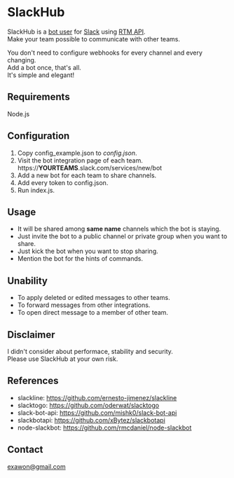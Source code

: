 # SlackHub

SlackHub is a [bot user](https://api.slack.com/bot-users) for [Slack](http://slack.com) using [RTM API](https://api.slack.com/rtm).  
Make your team possible to communicate with other teams.  

You don't need to configure webhooks for every channel and every changing.  
Add a bot once, that's all.  
It's simple and elegant!  

## Requirements

Node.js

## Configuration

1. Copy config_example.json to *config.json*.
1. Visit the bot integration page of each team.  
  https://**YOURTEAMS**.slack.com/services/new/bot
1. Add a new bot for each team to share channels.
1. Add every token to config.json.
1. Run index.js.

## Usage

- It will be shared among **same name** channels which the bot is staying.
- Just invite the bot to a public channel or private group when you want to share.
- Just kick the bot when you want to stop sharing.
- Mention the bot for the hints of commands.  

## Unability

- To apply deleted or edited messages to other teams.
- To forward messages from other integrations.
- To open direct message to a member of other team.

## Disclaimer

I didn't consider about performace, stability and security.  
Please use SlackHub at your own risk.

## References

- slackline: https://github.com/ernesto-jimenez/slackline
- slacktogo: https://github.com/oderwat/slacktogo
- slack-bot-api: https://github.com/mishk0/slack-bot-api
- slackbotapi: https://github.com/xBytez/slackbotapi
- node-slackbot: https://github.com/rmcdaniel/node-slackbot

## Contact

exawon@gmail.com
